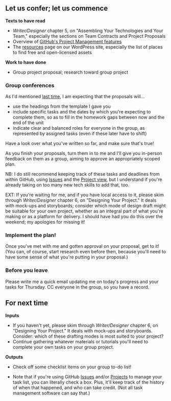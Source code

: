 ## Let us confer; let us commence
<!-- 
  finalize proposals; 
  get approval on proposals; 
  get to work on projects.
  request or press-gang WIPP volunteers.
-->

**Texts to have read**

* *Writer/Designer* chapter 5, on "Assembling Your Technologies and Your Team," especially the sections on Team Contracts and Project Proposals
* Overview of [GitHub's Project Management features](https://github.com/features/project-management)
* The [resources](/resources) page on our WordPress site, especially the list of places to find free and open-licensed assets

**Work to have done**

* Group project proposal; research toward group project


<!--
[toc tag="h2" title="Plan for the Day"]
-->



### Group conferences

As I'd mentioned [last time](lesson-20), I am expecting that the proposals will...

* use the headings from the template I gave you
* include specific tasks and the dates by which you're expecting to complete them, so as to fill in the homework gaps between now and the end of the unit
* indicate clear and balanced roles for everyone in the group, as represented by assigned tasks (even if these later have to shift)

Have a look over what you've written so far, and make sure that's true! 

<div class="alert alert-success">
As you finish your proposals, turn them in to me and I'll give you in-person feedback on them as a group, aiming to approve an appropriately scoped plan. 
</div>

NB: I do still recommend keeping track of these tasks and deadlines from within GitHub, using [Issues](https://guides.github.com/features/issues/) and the [Project view](https://github.com/features/project-management), but I understand if you're already taking on too many new tech skills to add that, too.


EXT: If you're waiting for me, and if you have local access to it, please skim through *Writer/Designer* chapter 6, on "Designing Your Project." It deals with mock-ups and storyboards; consider which mode of design draft might be suitable for your own project, whether as an integral part of what you're making or as a platform for delivery. I should have had you do this over the weekend; my apologies for missing it!



### Implement the plan!

Once you've met with me and gotten approval on your proposal, get to it! (You can, of course, start research even before then, because you'll need to have some sense of what you're putting in your proposal.)

### Before you leave

Please write me a quick email updating me on today's progress and your tasks for Thursday. CC everyone in the group, so you have a record.

<!-- workshopping next time: Sammie & Eli` -->


## For next time

**Inputs**

* If you haven't yet, please skim through *Writer/Designer* chapter 6, on "Designing Your Project." It deals with mock-ups and storyboards. Consider: which of these drafting modes is most suited to your project?
* Continue gathering whatever materials or tutorials you'll need to complete your own tasks on your group project.

**Outputs**

* Check off some checklist items on your group to-do list! 
 - Note that if you're using GitHub [Issues](https://guides.github.com/features/issues/) and/or [Projects](https://github.com/features/project-management) to manage your task list, you can literally check a box. Plus, it'll keep track of the history of when that happened, and who can take credit. (Not all task management software can say that.)

